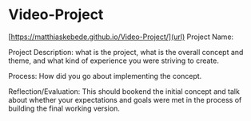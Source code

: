 # Video-Project
 
[https://matthiaskebede.github.io/Video-Project/](url)
Project Name:

Project Description: what is the project, what is the overall concept and theme, and what kind of experience you were striving to create.

Process: How did you go about implementing the concept.

Reflection/Evaluation: This should bookend the initial concept and talk about whether your expectations and goals were met in the process of building the final working version.
